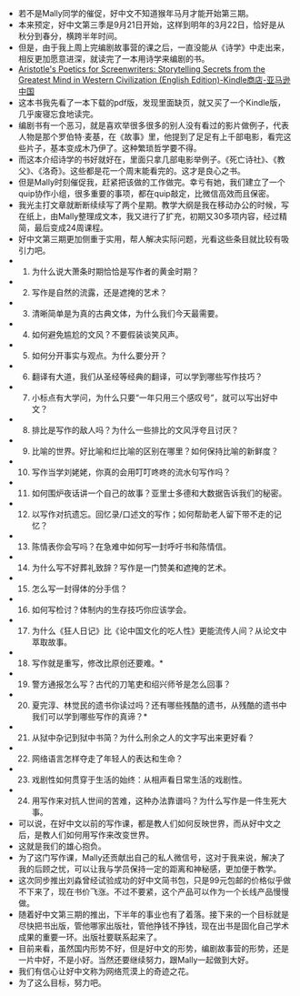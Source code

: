 - 若不是Mally同学的催促，好中文不知道猴年马月才能开始第三期。
- 本来预定，好中文第三季是9月21日开始，这样到明年的3月22日，恰好是从秋分到春分，横跨半年时间。
- 但是，由于我上周上完编剧故事营的课之后，一直没能从《诗学》中走出来，相反更加愿意进深，就读完了一本用诗学来编剧的书。
- [Aristotle's Poetics for Screenwriters: Storytelling Secrets from the Greatest Mind in Western Civilization (English Edition)-Kindle商店-亚马逊中国](https://www.amazon.cn/gp/product/B00JJ9G87M/ref=oh_aui_d_detailpage_o00_?ie=UTF8&psc=1)
- 这本书我先看了一本下载的pdf版，发现里面缺页，就又买了一个Kindle版，几乎废寝忘食地读完。
- 编剧书有一个恶习，就是喜欢举很多很多的别人没有看过的影片做例子，代表人物是那个罗伯特·麦基，在《故事》里，他提到了足足有上千部电影，看完这些片子，基本变成木乃伊了。这种繁琐哲学要不得。
- 而这本介绍诗学的书好就好在，里面只拿几部电影举例子。《死亡诗社》、《教父》、《洛奇》。这些都是花一个周末能看完的。这才是良心之书。
- 但是Mally时刻催促我，赶紧把该做的工作做完。幸亏有她，我们建立了一个quip协作小组，很多重要的事项，都在quip敲定，比微信高效而且保密。
- 我光主打文章就断断续续写了两个星期。教学大纲是我在移动办公的时候，写在纸上，由Mally整理成文本，我又进行了扩充，初期又30多项内容，经过精简，最后变成24周课程。
- 好中文第三期更加侧重于实用，帮人解决实际问题，光看这些条目就比较有吸引力吧。
- 1. 为什么说大萧条时期恰恰是写作者的黄金时期？
- 2. 写作是自然的流露，还是遮掩的艺术？
- 3. 清晰简单是为真的古典文体，为什么我们今天最需要。
- 4. 如何避免尴尬的文风？不要假装谈笑风声。
- 5. 如何分开事实与观点。为什么要分开？
- 6. 翻译有大道，我们从圣经等经典的翻译，可以学到哪些写作技巧？
- 7. 小标点有大学问，为什么只要“一年只用三个感叹号”，就可以写出好中文？
- 8. 排比是写作的敌人吗？为什么一些排比的文风浮夸且讨厌？
- 9. 比喻的世界。好比喻和烂比喻的区别在哪里？如何保持比喻的新鲜度？
- 10. 写作当学刘姥姥，你真的会用叮叮咚咚的流水句写作吗？
- 11. 如何围炉夜话讲一个自己的故事？亚里士多德和大数据告诉我们的秘密。
- 12. 以写作对抗遗忘。回忆录/口述文的写作；如何帮助老人留下带不走的记忆？
- 13. 陈情表你会写吗？在急难中如何写一封呼吁书和陈情信。
- 14. 为什么写不好葬礼致辞？写作是一门赞美和遮掩的艺术。
- 15. 怎么写一封得体的分手信？
- 16. 如何写检讨？体制内的生存技巧你应该学会。
- 17. 为什么《狂人日记》比《论中国文化的吃人性》更能流传人间？从论文中萃取故事。
- 18. 写作就是重写，修改比原创还要难。*
- 19. 警方通报怎么写？古代的刀笔吏和绍兴师爷是怎么回事？
- 20. 夏完淳、林觉民的遗书你读过吗？还有哪些残酷的遗书，从残酷的遗书中我们可以学到哪些写作的真谛？*
- 21. 从狱中杂记到狱中书简？为什么刑余之人的文字写出来更好看？
- 22. 网络语言怎样夺走了年轻人的表达和生命？
- 23. 戏剧性如何贯穿于生活的始终：从相声看日常生活的戏剧性。
- 24. 用写作来对抗人世间的苦难，这种办法靠谱吗？为什么写作是一件生死大事。
- 可以说，在好中文以前的写作课，都是教人们如何反映世界，而从好中文之后，是教人们如何用写作来改变世界。
- 这就是我们的雄心抱负。
- 为了这门写作课，Mally还贡献出自己的私人微信号，这对于我来说，解决了我的后顾之忧，可以让我与学员保持一定的距离和神秘感，更加便于教学。
- 这次同步推出刘淼曾经试验成功的好中文简书包，只是99元包邮的价格似乎做不下来了，现在书价飞涨。不过不要紧，这个产品可以作为一个长线产品慢慢做。
- 随着好中文第三期的推出，下半年的事业也有了着落。接下来的一个目标就是尽快把书出版，管他哪家出版社，管他挣钱不挣钱，现在出书是固化自己学术成果的重要一环。出版社要联系起来了。
- 目前来看，虽然国内形势不好，但是好中文的形势，编剧故事营的形势，还是一片中好，不是小好。当然还要继续努力，跟Mally一起做到大好。
- 我们有信心让好中文称为网络荒漠上的奇迹之花。
- 为了这么目标，努力吧。
